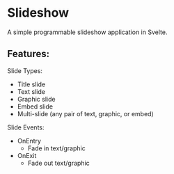 # Slideshow

A simple programmable slideshow application in Svelte.

## Features:

Slide Types:

* Title slide
* Text slide
* Graphic slide
* Embed slide
* Multi-slide (any pair of text, graphic, or embed)

Slide Events:

* OnEntry
  * Fade in text/graphic
* OnExit
  * Fade out text/graphic